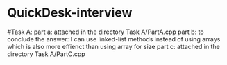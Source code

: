 # QuickDesk-interview

#Task A:
part a: attached in the directory Task A/PartA.cpp
part b: to conclude the answer: I can use linked-list methods instead of using arrays which is also more effienct than using array for size
part c: attached in the directory Task A/PartC.cpp
